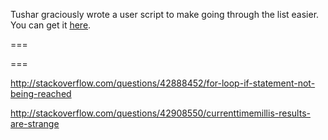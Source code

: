 Tushar graciously wrote a user script to make going through the list easier. You can get it [here](https://github.com/tusharjadhav219/Userscript-for-delete-candidates).

===

===
 
http://stackoverflow.com/questions/42888452/for-loop-if-statement-not-being-reached

http://stackoverflow.com/questions/42908550/currenttimemillis-results-are-strange
